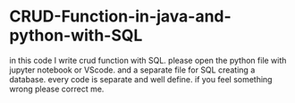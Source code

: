# CRUD-Function-in-java-and-python-with-SQL
in this code I write crud function with SQL. please open the python file with jupyter notebook or VScode. and a separate file for SQL creating a database. every code is separate and well define. if you feel something wrong please correct me.

